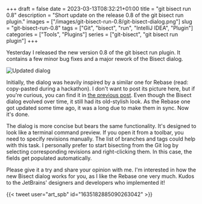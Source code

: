 +++ 
draft = false
date = 2023-03-13T08:32:21+01:00
title = "git bisect run 0.8"
description = "Short update on the release 0.8 of the git bisect run plugin."
images = ["/images/git-bisect-run-0.8/git-bisect-dialog.png"]
slug = "git-bisect-run-0.8"
tags = ["Git", "bisect", "run", "IntelliJ IDEA", "Plugin"]
categories = ["Tools", "Plugins"]
series = ["git-bisect", "git bisect run plugin"]
+++

Yesterday I released the new version 0.8 of the git bisect run plugin. It contains a few minor bug fixes and a major rework of the Bisect dialog.

![Updated dialog](/images/git-bisect-run-0.8/git-bisect-dialog.png)

Initially, the dialog was heavily inspired by a similar one for Rebase (read: copy-pasted during a hackathon). I don't want to post its picture here, but if you're curious, you can find it in [the previous post](http://localhost:1313/posts/git-bisect-run-0.7/). Even though the Bisect dialog evolved over time, it still had its old-stylish look. As the Rebase one got updated some time ago, it was a long due to make them in sync. Now it's done.

The dialog is more concise but bears the same functionality. It's designed to look like a terminal command preview. If you open it from a toolbar, you need to specify revisions manually. The list of branches and tags could help with this task. I personally prefer to start bisecting from the Git log by selecting corresponding revisions and right-clicking them. In this case, the fields get populated automatically.

Please give it a try and share your opinion with me. I'm interested in how the new Bisect dialog works for you, as I like the Rebase one very much. Kudos to the JetBrains' designers and developers who implemented it!

{{< tweet user="art_spb" id="1635182885090263042" >}}
